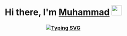 <h1 align="center">Hi there, I'm <a href="https://youtu.be/M_CgadCrESI?si=IOTLdIFtiFSjFU-9" target="_blank">Muhammad</a> 
<img src="https://github.com/blackcater/blackcater/raw/main/images/Hi.gif" height="32"/></h1>
<h3 align="center"><a href="https://git.io/typing-svg"><a href="https://git.io/typing-svg"><img src="https://readme-typing-svg.herokuapp.com?font=Fira+Code&pause=1000&color=000000&center=true&vCenter=true&width=435&lines=Lorem+ipsum+dolor+sit+amet%2C+consectetur+adipiscing+elit.+Duis+semper+mauris+in+nisl+convallis%2C+quis+consectetur+ante+volutpat.+Nulla+diam+quam%2C+porta+dictum+nunc+sit+amet%2C+dapibus+pharetra+libero.+Donec+lectus+ipsum%2C+pretium+in+aliquam+non%2C+semper+quis+libero.+Vestibulum+ac+fermentum+risus.+Phasellus+consectetur%2C+orci+vitae+scelerisque+vehicula%2C+nunc+diam+aliquet+lectus%2C+id+porttitor+purus+lectus+at+neque.+Mauris+vestibulum+ornare+auctor.+Suspendisse+dui+turpis%2C+scelerisque+sed+placerat+id%2C+aliquet+id+ex.+Curabitur+sagittis+quis+nulla+ac+scelerisque.+Cras+sodales+lacinia+diam+quis+pulvinar.+Morbi+sagittis+ex+vitae+pharetra+aliquet.+Nulla+tortor+felis%2C+iaculis+at+faucibus+non%2C+tempus+sit+amet+lectus.+Vestibulum+mollis+arcu+eu+leo+sagittis+hendrerit.++Ut+ut+dolor+ante.+Nulla+aliquet+tincidunt+cursus.+Fusce+turpis+nisi%2C+pharetra+quis+lorem+quis%2C+vestibulum+hendrerit+lacus.+Aliquam+id+convallis+magna.+Donec+porttitor+rhoncus+lacus+at+tincidunt.+In+maximus+ac+ligula+in+maximus.+Cras+ut+fermentum+quam.+Nunc+eget+egestas+ipsum.+Sed+quis+massa+sollicitudin%2C+hendrerit+elit+vitae%2C+aliquet+lorem.+Proin+blandit+ultrices+hendrerit.+Class+aptent+taciti+sociosqu+ad+litora+torquent+per+conubia+nostra%2C+per+inceptos+himenaeos.+Suspendisse+potenti.+Vivamus+suscipit+ullamcorper+mi%2C+a+ultricies+ligula+bibendum+ac.+Nulla+porttitor+vitae+erat+in+vulputate.+Phasellus+iaculis+orci+vitae+ante+maximus%2C+sed+molestie+nunc+rhoncus.+Curabitur+nisi+turpis%2C+maximus+ac+finibus+sit+amet%2C+vestibulum+ac+purus.++Nulla+imperdiet+lorem+vitae+nunc+tempus+rhoncus.+Praesent+hendrerit+lorem+libero%2C+nec+vestibulum+ante+luctus+sed.+Morbi+ullamcorper+urna+sed+justo+mattis%2C+ut+scelerisque+dolor+fringilla.+Praesent+odio+justo%2C+aliquet+eu+dui+ac%2C+pretium+suscipit+magna.+Donec+volutpat%2C+ex+at+pretium+consectetur%2C+lorem+lorem+elementum+mi%2C+id+convallis+urna+magna+sed+ligula.+Fusce+at+rutrum+urna.+In+eros+odio%2C+maximus+ut+ligula+nec%2C+congue+porttitor+metus.+Quisque+vitae+sagittis+purus.+Praesent+rhoncus+pellentesque+neque+sed+lacinia.+Cras+tincidunt+tincidunt+est+id+pretium.++Lorem+ipsum+dolor+sit+amet%2C+consectetur+adipiscing+elit.+Praesent+cursus+est+id+consequat+egestas.+Suspendisse+tincidunt%2C+justo+non+eleifend+tempor%2C+nisi+ex+vulputate+quam%2C+ac+cursus+erat+sapien+sed+dolor.+Nunc+consequat+semper+metus%2C+eu+facilisis+magna+feugiat+vel.+Sed+sodales+dolor+sed+quam+pharetra%2C+in+vehicula+ex+egestas.+Proin+feugiat+posuere+lacinia.+Integer+tincidunt+leo+sem%2C+sit+amet+dictum+libero+varius+id.+Mauris+egestas+pellentesque+laoreet.+Ut+nisi+massa%2C+hendrerit+in+diam+quis%2C+finibus+tincidunt+urna.+In+luctus+erat+at+sem+fringilla+mattis.+Cras+congue+vitae+lectus+id+vulputate.+Integer+eget+elit+eget+augue+tempor+ultrices.+Vivamus+consequat%2C+odio+vel+mollis+tristique%2C+nulla+dolor+gravida+velit%2C+et+volutpat+magna+est+eu+lorem.+Donec+dignissim+est+mauris%2C+et+lacinia+ipsum+posuere+vel.+Sed+euismod+a+tellus+nec+aliquet.+Aenean+semper+tortor+ut+augue+mattis%2C+interdum+rhoncus+arcu+sagittis.++Cras+nec+tempor+lectus.+Ut+nec+risus+est.+Mauris+a+scelerisque+sem%2C+non+iaculis+odio.+Aenean+pharetra+quis+quam+a+congue.+Aliquam+erat+volutpat.+Sed+molestie+tempus+ligula.+Aenean+ex+justo%2C+iaculis+rhoncus+nunc+eget%2C+aliquet+elementum+nulla.+Duis+pharetra+ultrices+egestas.+Sed+elementum+interdum+felis+et+rutrum.+Duis+finibus+non+purus+a+lobortis.+Quisque+et+nisl+consequat%2C+finibus+ante+ut%2C+dapibus+orci.+Fusce+sed+dolor+neque." alt="Typing SVG" /></a></h3>
